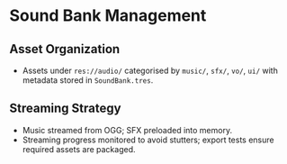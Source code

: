 # Sound Bank Management
## Asset Organization
- Assets under `res://audio/` categorised by `music/`, `sfx/`, `vo/`, `ui/` with metadata stored in `SoundBank.tres`.

## Streaming Strategy
- Music streamed from OGG; SFX preloaded into memory.
- Streaming progress monitored to avoid stutters; export tests ensure required assets are packaged.
